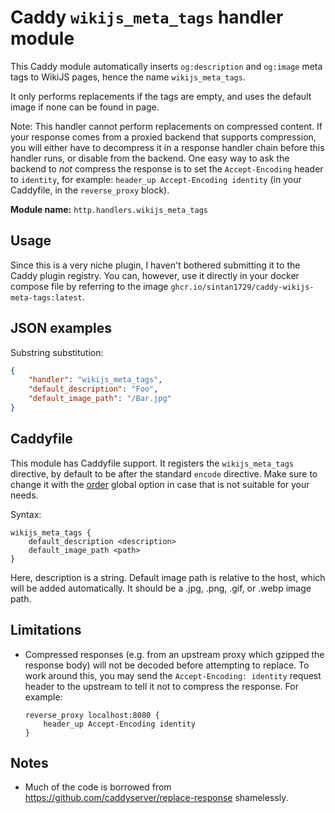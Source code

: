 Caddy `wikijs_meta_tags` handler module
=======================================

This Caddy module automatically inserts `og:description` and `og:image` meta tags to WikiJS pages, hence the name `wikijs_meta_tags`.

It only performs replacements if the tags are empty, and uses the default image if none can be found in page.

Note: This handler cannot perform replacements on compressed content. If your response comes from a proxied backend that supports compression,
you will either have to decompress it in a response handler chain before this handler runs, or disable from the backend. One easy way to ask the
backend to _not_ compress the response is to set the `Accept-Encoding` header to `identity`, for example: `header_up Accept-Encoding identity`
(in your Caddyfile, in the `reverse_proxy` block).

**Module name:** `http.handlers.wikijs_meta_tags`

## Usage

Since this is a very niche plugin, I haven't bothered submitting it to the Caddy plugin registry. You can, however, use it directly in your
docker compose file by referring to the image `ghcr.io/sintan1729/caddy-wikijs-meta-tags:latest`.


## JSON examples

Substring substitution:

```json
{
	"handler": "wikijs_meta_tags",
	"default_description": "Foo",
	"default_image_path": "/Bar.jpg"
}
```


## Caddyfile

This module has Caddyfile support. It registers the `wikijs_meta_tags` directive, by default to be after the standard `encode` directive.
Make sure to change it with the [order](https://caddyserver.com/docs/caddyfile/directives#directive-order) global option in case that is not
suitable for your needs.

Syntax:

```
wikijs_meta_tags {
	default_description <description>
	default_image_path <path>
}
```

Here, description is a string. Default image path is relative to the host, which will be added automatically. It should be a .jpg, .png, .gif, or .webp
image path.


## Limitations

- Compressed responses (e.g. from an upstream proxy which gzipped the response body) will not be decoded before attempting to replace. To work around
this, you may send the `Accept-Encoding: identity` request header to the upstream to tell it not to compress the response. For example:

      reverse_proxy localhost:8080 {
          header_up Accept-Encoding identity
      }

## Notes
- Much of the code is borrowed from https://github.com/caddyserver/replace-response shamelessly.
